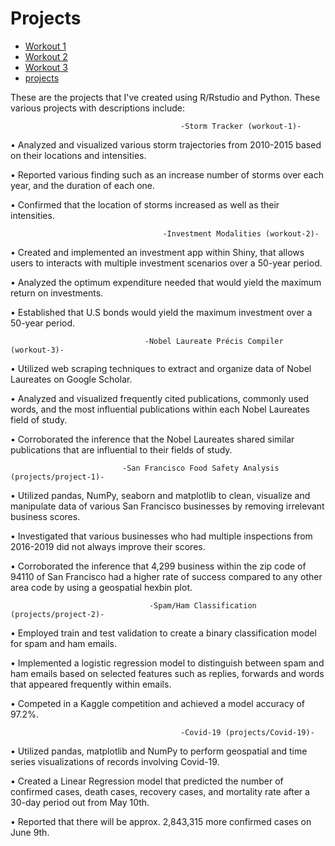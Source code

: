 # Projects


- [Workout 1](workout-1)
- [Workout 2](workout-2)
- [Workout 3](workout-3)
- [projects](projects)

These are the projects that I've created using R/Rstudio and Python. These various projects with descriptions include:
      
                                          -Storm Tracker (workout-1)-


• Analyzed and visualized various storm trajectories from 2010-2015 based on their locations and intensities.

• Reported various finding such as an increase number of storms over each year, and the duration of each one.

• Confirmed that the location of storms increased as well as their intensities.

                                      -Investment Modalities (workout-2)-


• Created and implemented an investment app within Shiny, that allows users to interacts with multiple
investment scenarios over a 50-year period.

• Analyzed the optimum expenditure needed that would yield the maximum return on investments.

• Established that U.S bonds would yield the maximum investment over a 50-year period.

                                  -Nobel Laureate Précis Compiler (workout-3)-


• Utilized web scraping techniques to extract and organize data of Nobel Laureates on Google Scholar.

• Analyzed and visualized frequently cited publications, commonly used words, and the most influential
publications within each Nobel Laureates field of study.

• Corroborated the inference that the Nobel Laureates shared similar publications that are influential to their
fields of study.

                             -San Francisco Food Safety Analysis (projects/project-1)-


• Utilized pandas, NumPy, seaborn and matplotlib to clean, visualize and manipulate data of various San Francisco businesses by removing irrelevant business scores. 

• Investigated that various businesses who had multiple inspections from 2016-2019 did not always improve their scores.

• Corroborated the inference that 4,299 business within the zip code of 94110 of San Francisco had a higher rate of success compared to any other area code by using a geospatial hexbin plot.



                                   -Spam/Ham Classification (projects/project-2)-
                               
• Employed train and test validation to create a binary classification model for spam and ham emails.

• Implemented a logistic regression model to distinguish between spam and ham emails based on selected features such as replies, forwards and words that appeared frequently within emails.

• Competed in a Kaggle competition and achieved a model accuracy of 97.2%.


                                                
                                          -Covid-19 (projects/Covid-19)-

• Utilized pandas, matplotlib and NumPy to perform geospatial and time series visualizations of records involving Covid-19.

• Created a Linear Regression model that predicted the number of confirmed cases, death cases, recovery cases, and mortality rate after a 30-day period out from May 10th.

• Reported that there will be approx. 2,843,315 more confirmed cases on June 9th.


